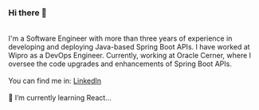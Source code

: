 ### Hi there 👋
<br>
I'm a Software Engineer with more than three years of experience in developing 
and deploying Java-based Spring Boot APIs. I have worked at Wipro as a 
DevOps Engineer. Currently, working at Oracle Cerner, where I oversee 
the code upgrades and enhancements of Spring Boot APIs.

<br>
<br>
You can find me in: 
<a href="https://www.linkedin.com/in/rakesh-vcs73/">LinkedIn</a>
<br>
<br>
🌱 I’m currently learning React...

<!--
**Rakesh-vcs73/Rakesh-vcs73** is a ✨ _special_ ✨ repository because its `README.md` (this file) appears on your GitHub profile.

Here are some ideas to get you started:

- 🔭 I’m currently working on ...
🌱 I’m currently learning...
- 👯 I’m looking to collaborate on ...
- 🤔 I’m looking for help with ...
- 💬 Ask me about ...
- 📫 How to reach me: ...
- 😄 Pronouns: ...
- ⚡ Fun fact: ...
-->
